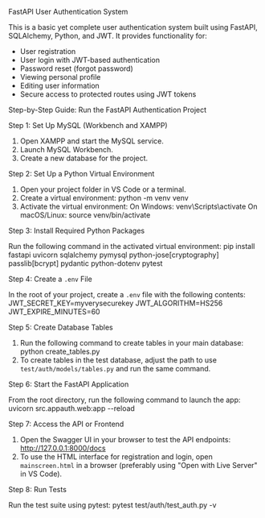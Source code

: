 FastAPI User Authentication System

This is a basic yet complete user authentication system built using FastAPI, SQLAlchemy, Python, and JWT.
It provides functionality for:

* User registration
* User login with JWT-based authentication
* Password reset (forgot password)
* Viewing personal profile
* Editing user information
* Secure access to protected routes using JWT tokens

Step-by-Step Guide: Run the FastAPI Authentication Project

Step 1: Set Up MySQL (Workbench and XAMPP)

1. Open XAMPP and start the MySQL service.
2. Launch MySQL Workbench.
3. Create a new database for the project.

Step 2: Set Up a Python Virtual Environment

1. Open your project folder in VS Code or a terminal.
2. Create a virtual environment:
python -m venv venv
3. Activate the virtual environment:
On Windows:
venv\Scripts\activate
On macOS/Linux:
source venv/bin/activate

Step 3: Install Required Python Packages

Run the following command in the activated virtual environment:
pip install fastapi uvicorn sqlalchemy pymysql python-jose[cryptography] passlib[bcrypt] pydantic python-dotenv pytest

Step 4: Create a `.env` File

In the root of your project, create a `.env` file with the following contents:
JWT_SECRET_KEY=myverysecurekey
JWT_ALGORITHM=HS256
JWT_EXPIRE_MINUTES=60

Step 5: Create Database Tables

1. Run the following command to create tables in your main database:
python create_tables.py
2. To create tables in the test database, adjust the path to use `test/auth/models/tables.py` and run the same command.

Step 6: Start the FastAPI Application

From the root directory, run the following command to launch the app:
uvicorn src.appauth.web:app --reload

Step 7: Access the API or Frontend

1. Open the Swagger UI in your browser to test the API endpoints:
   http://127.0.0.1:8000/docs
2. To use the HTML interface for registration and login, open `mainscreen.html` in a browser (preferably using "Open with Live Server" in VS Code).

Step 8: Run Tests

Run the test suite using pytest:
pytest test/auth/test_auth.py -v
